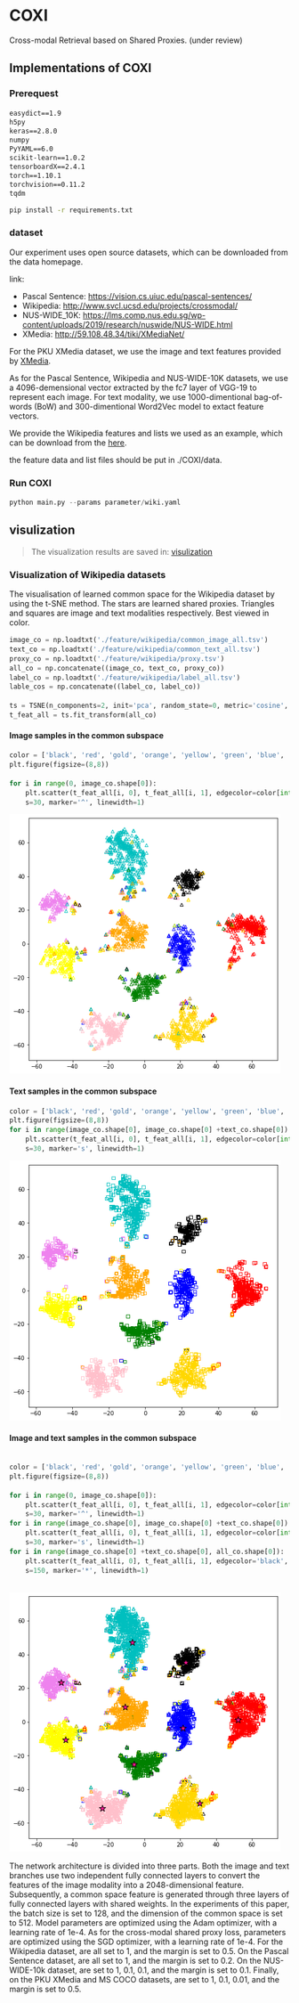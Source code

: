 # COXI
Cross-modal Retrieval based on Shared Proxies. (under review) 

## Implementations of COXI

### Prerequest

```
easydict==1.9
h5py
keras==2.8.0
numpy
PyYAML==6.0
scikit-learn==1.0.2
tensorboardX==2.4.1
torch==1.10.1
torchvision==0.11.2
tqdm
```

```bash
pip install -r requirements.txt
```

### dataset

Our experiment uses open source datasets, which can be downloaded from the data homepage.

link:

- Pascal Sentence: https://vision.cs.uiuc.edu/pascal-sentences/
- Wikipedia: http://www.svcl.ucsd.edu/projects/crossmodal/
- NUS-WIDE_10K: https://lms.comp.nus.edu.sg/wp-content/uploads/2019/research/nuswide/NUS-WIDE.html
- XMedia: http://59.108.48.34/tiki/XMediaNet/

For the PKU XMedia dataset, we use the image and text features provided by [XMedia](http://59.108.48.34/tiki/XMediaNet/). 

As for the Pascal Sentence, Wikipedia and NUS-WIDE-10K datasets, we use a 4096-demensional vector extracted by the fc7 layer of VGG-19 to represent each image. For text modality, we use 1000-dimentional bag-of-words (BoW) and 300-dimentional Word2Vec model to extact feature vectors.

We provide the Wikipedia features and lists we used as an example, which can be download from the [here](https://drive.google.com/file/d/1Kf-ew-XHx-48upMBtG6JgnCbkApMibD0/view?usp=sharingAll).

 the feature data and list files should be put in ./COXI/data.

### Run COXI

```python
python main.py --params parameter/wiki.yaml
```

## visulization 
> The visualization results are saved in: [visulization](https://github.com/LigangZheng/COXI/tree/main/visulization)

### Visualization of Wikipedia datasets

The visualisation of learned common space for the Wikipedia dataset by using the t-SNE method. The stars are learned shared proxies. Triangles and squares are image and text modalities respectively. Best viewed in color.


```python
image_co = np.loadtxt('./feature/wikipedia/common_image_all.tsv')
text_co = np.loadtxt('./feature/wikipedia/common_text_all.tsv')
proxy_co = np.loadtxt('./feature/wikipedia/proxy.tsv')
all_co = np.concatenate((image_co, text_co, proxy_co))
label_co = np.loadtxt('./feature/wikipedia/label_all.tsv')
lable_cos = np.concatenate((label_co, label_co))

ts = TSNE(n_components=2, init='pca', random_state=0, metric='cosine', early_exaggeration=50)
t_feat_all = ts.fit_transform(all_co)
```

#### Image samples in the common subspace


```python
color = ['black', 'red', 'gold', 'orange', 'yellow', 'green', 'blue', 'violet', 'pink', 'c']
plt.figure(figsize=(8,8))

for i in range(0, image_co.shape[0]):   
    plt.scatter(t_feat_all[i, 0], t_feat_all[i, 1], edgecolor=color[int(lable_cos[i])], c='none', 
    s=30, marker='^', linewidth=1)
```


![png](visulization/pic/output_4_0.png)
    

#### Text samples in the common subspace


```python
color = ['black', 'red', 'gold', 'orange', 'yellow', 'green', 'blue', 'violet', 'pink', 'c']
plt.figure(figsize=(8,8))
for i in range(image_co.shape[0], image_co.shape[0] +text_co.shape[0]):   
    plt.scatter(t_feat_all[i, 0], t_feat_all[i, 1], edgecolor=color[int(lable_cos[i])], c='none', 
    s=30, marker='s', linewidth=1)
```


![png](visulization/pic/output_6_0.png)
    

#### Image and text samples in the common subspace


```python

color = ['black', 'red', 'gold', 'orange', 'yellow', 'green', 'blue', 'violet', 'pink', 'c']
plt.figure(figsize=(8,8))

for i in range(0, image_co.shape[0]):   
    plt.scatter(t_feat_all[i, 0], t_feat_all[i, 1], edgecolor=color[int(lable_cos[i])], c='none', 
    s=30, marker='^', linewidth=1)
for i in range(image_co.shape[0], image_co.shape[0] +text_co.shape[0]):   
    plt.scatter(t_feat_all[i, 0], t_feat_all[i, 1], edgecolor=color[int(lable_cos[i])], c='none', 
    s=30, marker='s', linewidth=1)
for i in range(image_co.shape[0] +text_co.shape[0], all_co.shape[0]):   
    plt.scatter(t_feat_all[i, 0], t_feat_all[i, 1], edgecolor='black', c='deeppink', 
    s=150, marker='*', linewidth=1)
```


​    
![png](visulization/pic/output_8_0.png)
​    

The network architecture is divided into three parts. Both the image and text branches use two independent fully connected layers to convert the features of the image modality into a 2048-dimensional feature. Subsequently, a common space feature is generated through three layers of fully connected layers with shared weights.
In the experiments of this paper, the batch size is set to 128, and the dimension of the common space is set to 512. Model parameters are optimized using the Adam optimizer, with a learning rate of 1e-4. As for the cross-modal shared proxy loss, parameters are optimized using the SGD optimizer, with a learning rate of 1e-4.
For the Wikipedia dataset, are all set to 1, and the margin is set to 0.5. On the Pascal Sentence dataset, are all set to 1, and the margin is set to 0.2. On the NUS-WIDE-10k dataset, are set to 1, 0.1, 0.1, and the margin is set to 0.1. Finally, on the PKU XMedia and MS COCO datasets, are set to 1, 0.1, 0.01, and the margin is set to 0.5.
